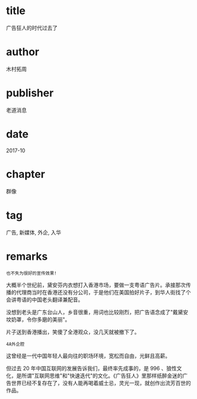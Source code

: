 # title
广告狂人的时代过去了

# author
木村拓周

# publisher
老道消息

# date
2017-10

# chapter
群像

# tag
广告, 新媒体, 外企, 入华

# remarks
`也不失为很好的宣传效果!`

大概半个世纪前，黛安芬内衣想打入香港市场，要做一支粤语广告片。承接那次传播的代理商当时在香港还没有分公司，于是他们在美国拍好片子，到华人街找了个会讲粤语的中国老头翻译兼配音。

没想到老头是广东台山人，乡音很重，用词也比较刚烈，把广告语念成了"戴黛安坟奶罩，令你多磨的美丽"。

片子送到香港播出，笑傻了全港观众，没几天就被撤下了。

`4A外企腔`

这曾经是一代中国年轻人最向往的职场环境，宽松而自由，光鲜且高薪。

但过去 20 年中国互联网的发展告诉我们，最终率先成事的，是 996 、狼性文化，是所谓"互联网思维"和"快速迭代"的文化。《广告狂人》里那样纸醉金迷的广告世界已经不复存在了，没有人能再喝着威士忌，灵光一现，就创作出流芳百世的作品。